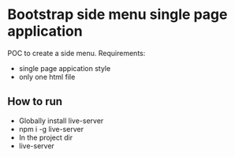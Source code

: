 # Bootstrap side menu single page application

POC to create a side menu. Requirements:
- single page appication style
- only one html file

## How to run

- Globally install live-server 
 - npm i -g live-server
- In the project dir
 - live-server